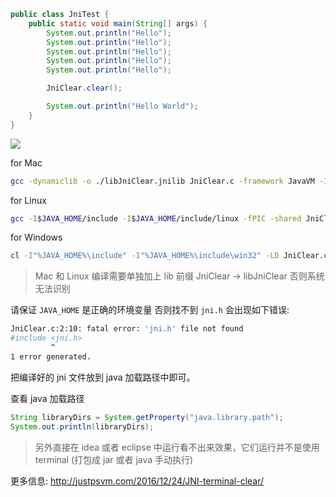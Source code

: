 ```java
public class JniTest {
    public static void main(String[] args) {
        System.out.println("Hello");
        System.out.println("Hello");
        System.out.println("Hello");
        System.out.println("Hello");
        System.out.println("Hello");

        JniClear.clear();

        System.out.println("Hello World");
    }
}
```

![](https://ws3.sinaimg.cn/large/006tKfTcgy1fivwox8rwlg30o4074myn.gif)

for Mac
```sh
gcc -dynamiclib -o ./libJniClear.jnilib JniClear.c -framework JavaVM -I/$JAVA_HOME/include -I/$JAVA_HOME/include/darwin
```

for Linux
```sh
gcc -I$JAVA_HOME/include -I$JAVA_HOME/include/linux -fPIC -shared JniClear.c -o libJniClear.so
```

for Windows
```sh
cl -I"%JAVA_HOME%\include" -I"%JAVA_HOME%\include\win32" -LD JniClear.c -JniClear.dll
```

> Mac 和 Linux 编译需要单独加上 lib 前缀 JniClear -> libJniClear 否则系统无法识别

请保证  `JAVA_HOME` 是正确的环境变量 否则找不到 `jni.h` 会出现如下错误:

```sh
JniClear.c:2:10: fatal error: 'jni.h' file not found
#include <jni.h>
         ^
1 error generated.
```

把编译好的 jni 文件放到 java 加载路径中即可。

查看 java 加载路径

```java
String libraryDirs = System.getProperty("java.library.path");  
System.out.println(libraryDirs);
```

> 另外直接在 idea 或者 eclipse 中运行看不出来效果，它们运行并不是使用 terminal (打包成 jar 或者 java 手动执行)

更多信息: <http://justpsvm.com/2016/12/24/JNI-terminal-clear/>